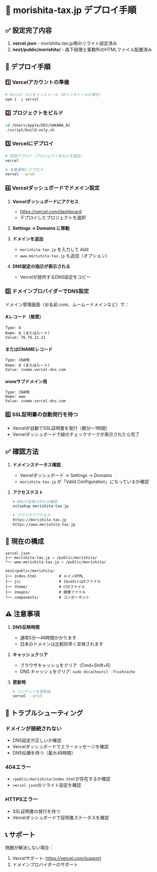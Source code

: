 # 🚀 morishita-tax.jp デプロイ手順

## ✅ 設定完了内容

1. **vercel.json** - morishita-tax.jp用のリライト設定済み
2. **next/public/morishita/** - 森下税理士事務所のHTMLファイル配置済み

## 📝 デプロイ手順

### 1️⃣ Vercelアカウントの準備
```bash
# Vercel CLIをインストール（未インストールの場合）
npm i -g vercel
```

### 2️⃣ プロジェクトをビルド
```bash
cd /Users/apple/DEV/SAKANA_AI
./script/build-only.sh
```

### 3️⃣ Vercelにデプロイ
```bash
# 初回デプロイ（プロジェクト名などを設定）
vercel

# 本番環境にデプロイ
vercel --prod
```

### 4️⃣ Vercelダッシュボードでドメイン設定

1. **Vercelダッシュボードにアクセス**
   - https://vercel.com/dashboard
   - デプロイしたプロジェクトを選択

2. **Settings → Domains に移動**

3. **ドメインを追加**
   - `morishita-tax.jp` を入力して Add
   - `www.morishita-tax.jp` も追加（オプション）

4. **DNS設定の指示が表示される**
   - Vercelが提供するDNS設定をコピー

### 5️⃣ ドメインプロバイダーでDNS設定

ドメイン管理画面（お名前.com、ムームードメインなど）で：

#### Aレコード（推奨）
```
Type: A
Name: @ (またはルート)
Value: 76.76.21.21
```

#### またはCNAMEレコード
```
Type: CNAME
Name: @ (またはルート) 
Value: cname.vercel-dns.com
```

#### wwwサブドメイン用
```
Type: CNAME
Name: www
Value: cname.vercel-dns.com
```

### 6️⃣ SSL証明書の自動発行を待つ

- Vercelが自動でSSL証明書を発行（数分〜1時間）
- Vercelダッシュボードで緑のチェックマークが表示されたら完了

## ✅ 確認方法

1. **ドメインステータス確認**
   - Vercelダッシュボード → Settings → Domains
   - `morishita-tax.jp` が「Valid Configuration」になっているか確認

2. **アクセステスト**
   ```bash
   # DNSが反映されたか確認
   nslookup morishita-tax.jp
   
   # ブラウザでアクセス
   https://morishita-tax.jp
   https://www.morishita-tax.jp
   ```

## 📁 現在の構成

```
vercel.json
├── morishita-tax.jp → /public/morishita/
└── www.morishita-tax.jp → /public/morishita/

next/public/morishita/
├── index.html          # メインHTML
├── js/                 # JavaScriptファイル
├── theme/              # CSSファイル
├── images/             # 画像ファイル
└── components/         # コンポーネント
```

## ⚠️ 注意事項

1. **DNS反映時間**
   - 通常5分〜48時間かかります
   - 日本のドメインは比較的早く反映されます

2. **キャッシュクリア**
   - ブラウザキャッシュをクリア（Cmd+Shift+R）
   - DNS キャッシュをクリア: `sudo dscacheutil -flushcache`

3. **更新時**
   ```bash
   # コンテンツを更新後
   vercel --prod
   ```

## 🔧 トラブルシューティング

### ドメインが接続されない
- DNS設定が正しいか確認
- Vercelダッシュボードでエラーメッセージを確認
- DNS伝播を待つ（最大48時間）

### 404エラー
- `/public/morishita/index.html`が存在するか確認
- `vercel.json`のリライト設定を確認

### HTTPSエラー
- SSL証明書の発行を待つ
- Vercelダッシュボードで証明書ステータスを確認

## 📞 サポート

問題が解決しない場合：
1. Vercelサポート: https://vercel.com/support
2. ドメインプロバイダーのサポート